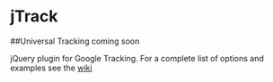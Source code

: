 jTrack
======

##Universal Tracking coming soon


jQuery plugin for Google Tracking.  For a complete list of options and examples see the [wiki](https://github.com/washingtonstateuniversity/jTrack/wiki/options)


